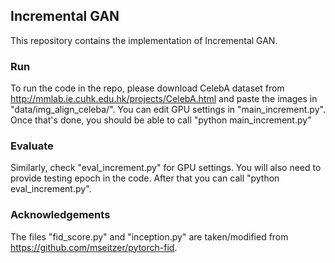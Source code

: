 ## Incremental GAN

This repository contains the implementation of Incremental GAN.

### Run

To run the code in the repo, please download CelebA dataset from http://mmlab.ie.cuhk.edu.hk/projects/CelebA.html and paste the images in "data/img_align_celeba/". You can edit GPU settings in "main_increment.py". Once that's done, you should be able to call "python main_increment.py"

### Evaluate

Similarly, check "eval_increment.py" for GPU settings. You will also need to provide testing epoch in the code. After that you can call "python eval_increment.py".

### Acknowledgements

The files "fid_score.py" and "inception.py" are taken/modified from https://github.com/mseitzer/pytorch-fid.